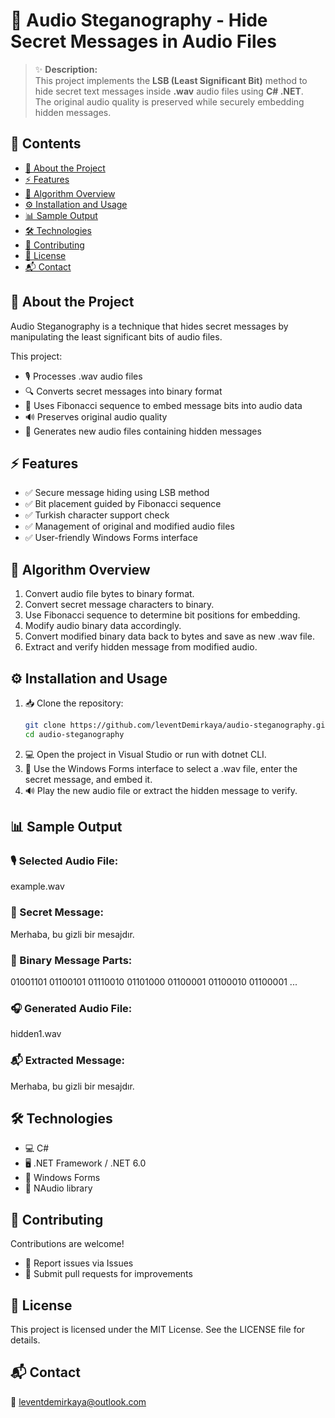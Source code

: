 # 🎵 Audio Steganography - Hide Secret Messages in Audio Files

> ✨ **Description:**  
> This project implements the **LSB (Least Significant Bit)** method to hide secret text messages inside **.wav** audio files using **C# .NET**.  
> The original audio quality is preserved while securely embedding hidden messages.

## 📑 Contents  
- [📜 About the Project](#about-the-project)  
- [⚡ Features](#features)  
- [🧩 Algorithm Overview](#algorithm-overview)  
- [⚙️ Installation and Usage](#installation-and-usage)  
- [📊 Sample Output](#sample-output)  
- [🛠 Technologies](#technologies)  
- [🤝 Contributing](#contributing)  
- [📄 License](#license)  
- [📬 Contact](#contact)

<a id="about-the-project"></a>
## 📜 About the Project  
Audio Steganography is a technique that hides secret messages by manipulating the least significant bits of audio files.

This project:  
- 🎙️ Processes .wav audio files  
- 🔍 Converts secret messages into binary format  
- 🌿 Uses Fibonacci sequence to embed message bits into audio data  
- 🔊 Preserves original audio quality  
- 📂 Generates new audio files containing hidden messages

<a id="features"></a>
## ⚡ Features  
- ✅ Secure message hiding using LSB method  
- ✅ Bit placement guided by Fibonacci sequence  
- ✅ Turkish character support check  
- ✅ Management of original and modified audio files  
- ✅ User-friendly Windows Forms interface
  
<a id="algorithm-overview"></a>
## 🧩 Algorithm Overview  
1. Convert audio file bytes to binary format.  
2. Convert secret message characters to binary.  
3. Use Fibonacci sequence to determine bit positions for embedding.  
4. Modify audio binary data accordingly.  
5. Convert modified binary data back to bytes and save as new .wav file.  
6. Extract and verify hidden message from modified audio.

<a id="installation-and-usage"></a>
## ⚙️ Installation and Usage  
1. 📥 Clone the repository:  
   ```bash
   git clone https://github.com/leventDemirkaya/audio-steganography.git
   cd audio-steganography
2. 💻 Open the project in Visual Studio or run with dotnet CLI.
3. 🎵 Use the Windows Forms interface to select a .wav file, enter the secret message, and embed it.
4. 🔊 Play the new audio file or extract the hidden message to verify.

<a id="sample-output"></a>
## 📊 Sample Output
### 🎙️ Selected Audio File: 
example.wav

### 📝 Secret Message: 
Merhaba, bu gizli bir mesajdır.

### 🔢 Binary Message Parts:

01001101 01100101 01110010 01101000 01100001 01100010 01100001 ...

### 🎧 Generated Audio File: 
hidden1.wav

### 📬 Extracted Message: 
Merhaba, bu gizli bir mesajdır.

<a id="technologies"></a>
## 🛠 Technologies
- 💻 C#
- 🖥 .NET Framework / .NET 6.0
- 🎨 Windows Forms
- 🎵 NAudio library

<a id="contributing"></a>
## 🤝 Contributing
Contributions are welcome!
- 🐛 Report issues via Issues
- 🚀 Submit pull requests for improvements

<a id="license"></a>
## 📄 License
This project is licensed under the MIT License. See the LICENSE file for details.

<a id="contact"></a>
## 📬 Contact
📧 leventdemirkaya@outlook.com
